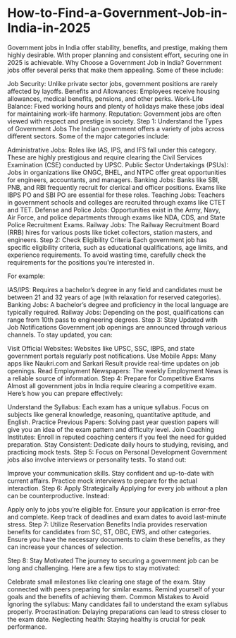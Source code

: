 # How-to-Find-a-Government-Job-in-India-in-2025
Government jobs in India offer stability, benefits, and prestige, making them highly desirable. With proper planning and consistent effort, securing one in 2025 is achievable.
Why Choose a Government Job in India?
Government jobs offer several perks that make them appealing. Some of these include:

Job Security: Unlike private sector jobs, government positions are rarely affected by layoffs.
Benefits and Allowances: Employees receive housing allowances, medical benefits, pensions, and other perks.
Work-Life Balance: Fixed working hours and plenty of holidays make these jobs ideal for maintaining work-life harmony.
Reputation: Government jobs are often viewed with respect and prestige in society.
Step 1: Understand the Types of Government Jobs
The Indian government offers a variety of jobs across different sectors. Some of the major categories include:

Administrative Jobs: Roles like IAS, IPS, and IFS fall under this category. These are highly prestigious and require clearing the Civil Services Examination (CSE) conducted by UPSC.
Public Sector Undertakings (PSUs): Jobs in organizations like ONGC, BHEL, and NTPC offer great opportunities for engineers, accountants, and managers.
Banking Jobs: Banks like SBI, PNB, and RBI frequently recruit for clerical and officer positions. Exams like IBPS PO and SBI PO are essential for these roles.
Teaching Jobs: Teachers in government schools and colleges are recruited through exams like CTET and TET.
Defense and Police Jobs: Opportunities exist in the Army, Navy, Air Force, and police departments through exams like NDA, CDS, and State Police Recruitment Exams.
Railway Jobs: The Railway Recruitment Board (RRB) hires for various posts like ticket collectors, station masters, and engineers.
Step 2: Check Eligibility Criteria
Each government job has specific eligibility criteria, such as educational qualifications, age limits, and experience requirements. To avoid wasting time, carefully check the requirements for the positions you're interested in.

For example:

IAS/IPS: Requires a bachelor’s degree in any field and candidates must be between 21 and 32 years of age (with relaxation for reserved categories).
Banking Jobs: A bachelor’s degree and proficiency in the local language are typically required.
Railway Jobs: Depending on the post, qualifications can range from 10th pass to engineering degrees.
Step 3: Stay Updated with Job Notifications
Government job openings are announced through various channels. To stay updated, you can:

Visit Official Websites: Websites like UPSC, SSC, IBPS, and state government portals regularly post notifications.
Use Mobile Apps: Many apps like Naukri.com and Sarkari Result provide real-time updates on job openings.
Read Employment Newspapers: The weekly Employment News is a reliable source of information.
Step 4: Prepare for Competitive Exams
Almost all government jobs in India require clearing a competitive exam. Here’s how you can prepare effectively:

Understand the Syllabus: Each exam has a unique syllabus. Focus on subjects like general knowledge, reasoning, quantitative aptitude, and English.
Practice Previous Papers: Solving past year question papers will give you an idea of the exam pattern and difficulty level.
Join Coaching Institutes: Enroll in reputed coaching centers if you feel the need for guided preparation.
Stay Consistent: Dedicate daily hours to studying, revising, and practicing mock tests.
Step 5: Focus on Personal Development
Government jobs also involve interviews or personality tests. To stand out:

Improve your communication skills.
Stay confident and up-to-date with current affairs.
Practice mock interviews to prepare for the actual interaction.
Step 6: Apply Strategically
Applying for every job without a plan can be counterproductive. Instead:

Apply only to jobs you’re eligible for.
Ensure your application is error-free and complete.
Keep track of deadlines and exam dates to avoid last-minute stress.
Step 7: Utilize Reservation Benefits
India provides reservation benefits for candidates from SC, ST, OBC, EWS, and other categories. Ensure you have the necessary documents to claim these benefits, as they can increase your chances of selection.

Step 8: Stay Motivated
The journey to securing a government job can be long and challenging. Here are a few tips to stay motivated:

Celebrate small milestones like clearing one stage of the exam.
Stay connected with peers preparing for similar exams.
Remind yourself of your goals and the benefits of achieving them.
Common Mistakes to Avoid
Ignoring the syllabus: Many candidates fail to understand the exam syllabus properly.
Procrastination: Delaying preparations can lead to stress closer to the exam date.
Neglecting health: Staying healthy is crucial for peak performance.

